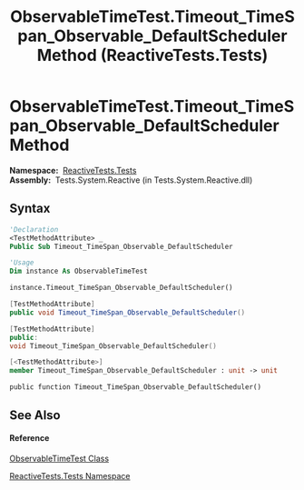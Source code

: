 ﻿---
title: ObservableTimeTest.Timeout_TimeSpan_Observable_DefaultScheduler Method  (ReactiveTests.Tests)
TOCTitle: Timeout_TimeSpan_Observable_DefaultScheduler Method
ms:assetid: M:ReactiveTests.Tests.ObservableTimeTest.Timeout_TimeSpan_Observable_DefaultScheduler
ms:mtpsurl: https://msdn.microsoft.com/en-us/library/reactivetests.tests.observabletimetest.timeout_timespan_observable_defaultscheduler(v=VS.103)
ms:contentKeyID: 36620254
ms.date: 06/28/2011
mtps_version: v=VS.103
f1_keywords:
- ReactiveTests.Tests.ObservableTimeTest.Timeout_TimeSpan_Observable_DefaultScheduler
dev_langs:
- CSharp
- JScript
- VB
- FSharp
- c++
---

# ObservableTimeTest.Timeout\_TimeSpan\_Observable\_DefaultScheduler Method

**Namespace:**  [ReactiveTests.Tests](hh289046\(v=vs.103\).md)  
**Assembly:**  Tests.System.Reactive (in Tests.System.Reactive.dll)

## Syntax

``` vb
'Declaration
<TestMethodAttribute> _
Public Sub Timeout_TimeSpan_Observable_DefaultScheduler
```

``` vb
'Usage
Dim instance As ObservableTimeTest

instance.Timeout_TimeSpan_Observable_DefaultScheduler()
```

``` csharp
[TestMethodAttribute]
public void Timeout_TimeSpan_Observable_DefaultScheduler()
```

``` c++
[TestMethodAttribute]
public:
void Timeout_TimeSpan_Observable_DefaultScheduler()
```

``` fsharp
[<TestMethodAttribute>]
member Timeout_TimeSpan_Observable_DefaultScheduler : unit -> unit 
```

``` jscript
public function Timeout_TimeSpan_Observable_DefaultScheduler()
```

## See Also

#### Reference

[ObservableTimeTest Class](hh315045\(v=vs.103\).md)

[ReactiveTests.Tests Namespace](hh289046\(v=vs.103\).md)

